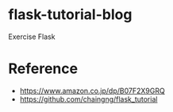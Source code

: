 # flask-tutorial-blog
Exercise Flask

# Reference
* https://www.amazon.co.jp/dp/B07F2X9GRQ
* https://github.com/chaingng/flask_tutorial
